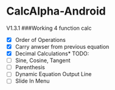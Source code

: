 # CalcAlpha-Android
V1.3.1
###Working 4 function calc
- [x] Order of Operations
- [x] Carry anwser from previous equation
- [x] Decimal Calculations*
TODO:
- [ ] Sine, Cosine, Tangent
- [ ] Parenthesis
- [ ] Dynamic Equation Output Line
- [ ] Slide In Menu
